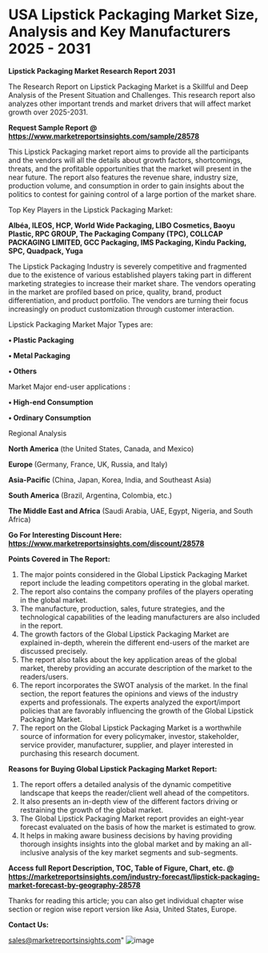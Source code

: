 # USA Lipstick Packaging Market Size, Analysis and Key Manufacturers 2025 - 2031

<strong>Lipstick Packaging Market Research Report 2031</strong>

The Research Report on Lipstick Packaging Market is a Skillful and Deep Analysis of the Present Situation and Challenges. This research report also analyzes other important trends and market drivers that will affect market growth over 2025-2031.

<strong>Request Sample Report @ <a href=https://www.marketreportsinsights.com/sample/28578>https://www.marketreportsinsights.com/sample/28578</a></strong>

This Lipstick Packaging market report aims to provide all the participants and the vendors will all the details about growth factors, shortcomings, threats, and the profitable opportunities that the market will present in the near future. The report also features the revenue share, industry size, production volume, and consumption in order to gain insights about the politics to contest for gaining control of a large portion of the market share.

Top Key Players in the Lipstick Packaging Market:

<strong>Albéa, ILEOS, HCP, World Wide Packaging, LIBO Cosmetics, Baoyu Plastic, RPC GROUP, The Packaging Company (TPC), COLLCAP PACKAGING LIMITED, GCC Packaging, IMS Packaging, Kindu Packing, SPC, Quadpack, Yuga</strong>

The Lipstick Packaging Industry is severely competitive and fragmented due to the existence of various established players taking part in different marketing strategies to increase their market share. The vendors operating in the market are profiled based on price, quality, brand, product differentiation, and product portfolio. The vendors are turning their focus increasingly on product customization through customer interaction.

Lipstick Packaging Market Major Types are:

<strong>• Plastic Packaging

• Metal Packaging

• Others</strong>

Market Major end-user applications :

<strong>• High-end Consumption

• Ordinary Consumption</strong>

Regional Analysis

</u><strong><b>North America</b></strong> (the United States, Canada, and Mexico)

<strong><b>Europe </b></strong>(Germany, France, UK, Russia, and Italy)

<strong><b>Asia-Pacific</b></strong> (China, Japan, Korea, India, and Southeast Asia)

<strong><b>South America</b></strong> (Brazil, Argentina, Colombia, etc.)

<strong><b>The Middle East and Africa</b></strong> (Saudi Arabia, UAE, Egypt, Nigeria, and South Africa)

<strong>Go For Interesting Discount Here: <a href=https://www.marketreportsinsights.com/discount/28578>https://www.marketreportsinsights.com/discount/28578</a></strong>

<strong>Points Covered in The Report:</strong>
<ol>
  <li>The major points considered in the Global Lipstick Packaging Market report include the leading competitors operating in the global market.</li>
  <li>The report also contains the company profiles of the players operating in the global market.</li>
  <li>The manufacture, production, sales, future strategies, and the technological capabilities of the leading manufacturers are also included in the report.</li>
  <li>The growth factors of the Global Lipstick Packaging Market are explained in-depth, wherein the different end-users of the market are discussed precisely.</li>
  <li>The report also talks about the key application areas of the global market, thereby providing an accurate description of the market to the readers/users.</li>
  <li>The report incorporates the SWOT analysis of the market. In the final section, the report features the opinions and views of the industry experts and professionals. The experts analyzed the export/import policies that are favorably influencing the growth of the Global Lipstick Packaging Market.</li>
  <li>The report on the Global Lipstick Packaging Market is a worthwhile source of information for every policymaker, investor, stakeholder, service provider, manufacturer, supplier, and player interested in purchasing this research document.</li>
</ol>
<strong>Reasons for Buying Global Lipstick Packaging Market Report:</strong>

<ol>
  <li>The report offers a detailed analysis of the dynamic competitive landscape that keeps the reader/client well ahead of the competitors.</li>
  <li>It also presents an in-depth view of the different factors driving or restraining the growth of the global market.</li>
  <li>The Global Lipstick Packaging Market report provides an eight-year forecast evaluated on the basis of how the market is estimated to grow.</li>
  <li>It helps in making aware business decisions by having providing thorough insights insights into the global market and by making an all-inclusive analysis of the key market segments and sub-segments.</li>
</ol>
<strong>Access full Report Description, TOC, Table of Figure, Chart, etc. @ <a href=https://marketreportsinsights.com/industry-forecast/lipstick-packaging-market-forecast-by-geography-28578>https://marketreportsinsights.com/industry-forecast/lipstick-packaging-market-forecast-by-geography-28578</a></strong>


Thanks for reading this article; you can also get individual chapter wise section or region wise report version like Asia, United States, Europe.

<strong>Contact Us:</strong>

sales@marketreportsinsights.com"
![image](https://github.com/user-attachments/assets/a58ccd1a-de25-47c6-95f5-dcb250ce2a74)

